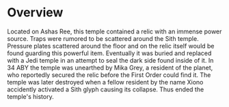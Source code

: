 # Overview
Located on Ashas Ree, this temple contained a relic with an immense power source.
Traps were rumored to be scattered around the Sith temple.
Pressure plates scattered around the floor and on the relic itself would be found guarding this powerful item.
Eventually it was buried and replaced with a Jedi temple in an attempt to seal the dark side found inside of it.
In 34 ABY the temple was unearthed by Mika Grey, a resident of the planet, who reportedly secured the relic before the First Order could find it.
The temple was later destroyed when a fellow resident by the name Xiono accidently activated a Sith glyph causing its collapse.
Thus ended the temple's history.